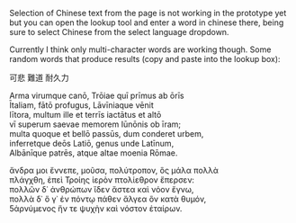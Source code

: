 <p lang="eng">
Selection of Chinese text from the page is not working in the prototype
yet but you can open the lookup tool and enter a word in chinese there, 
being sure to select Chinese from the select language dropdown.

Currently I think only multi-character words are working though. Some random words
that produce results (copy and paste into the lookup box):

可悲
難道
耐久力
</p>
<p lang="lat" class="alpheios-enabled">
Arma virumque canō, Trōiae quī prīmus ab ōrīs<br/>
Ītaliam, fātō profugus, Lāvīniaque vēnit<br/>
lītora, multum ille et terrīs iactātus et altō<br/>
vī superum saevae memorem Iūnōnis ob īram;<br/>
multa quoque et bellō passūs, dum conderet urbem,<br/>
inferretque deōs Latiō, genus unde Latīnum,<br/>
Albānīque patrēs, atque altae moenia Rōmae.<br/>
</p>
<p lang="grc" class="alpheios-enabled">
ἄνδρα μοι ἔννεπε, μοῦσα, πολύτροπον, ὃς μάλα πολλὰ<br/>
πλάγχθη, ἐπεὶ Τροίης ἱερὸν πτολίεθρον ἔπερσεν:<br/>
πολλῶν δ᾽ ἀνθρώπων ἴδεν ἄστεα καὶ νόον ἔγνω,<br/>
πολλὰ δ᾽ ὅ γ᾽ ἐν πόντῳ πάθεν ἄλγεα ὃν κατὰ θυμόν,<br/>
5ἀρνύμενος ἥν τε ψυχὴν καὶ νόστον ἑταίρων.<br/>
</p>


